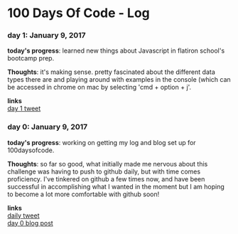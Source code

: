 # 100 Days Of Code - Log

### day 1: January 9, 2017 

**today's progress**: learned new things about Javascript in flatiron school's bootcamp prep.

**Thoughts**: it's making sense. pretty fascinated about the different data types there are and playing around with examples in the console (which can be accessed in chrome on  mac by selecting 'cmd + option + j'. 

**links**<br>
[day 1 tweet](https://twitter.com/shnsbrn/status/818672594639589376)

### day 0: January 9, 2017 

**today's progress**: working on getting my log and blog set up for 100daysofcode. 

**Thoughts**: so far so good, what initially made me nervous about this challenge was having to push to github daily, but with time comes proficiency. I've tinkered on github a few times now, and have been successful in accomplishing what I wanted in the moment but I am hoping to become a lot more comfortable with github soon!

**links**<br>
[daily tweet](https://twitter.com/shnsbrn/status/818506834172592129)<br>
[day 0 blog post](https://medium.com/my-100daysofcode)
